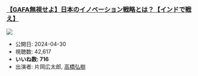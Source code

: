 ### [【GAFA無視せよ】日本のイノベーション戦略とは？【インドで戦え】](https://www.youtube.com/watch?v=PD793qooxTU)
[![](https://img.youtube.com/vi/PD793qooxTU/sddefault.jpg)](https://www.youtube.com/watch?v=PD793qooxTU)
-   公開日: 2024-04-30
-   視聴数: 42,617
-   **いいね数: 716**
-   出演者: 片岡広太郎, [高橋弘樹](/rehacq_fan/people/高橋弘樹 "wikilink")
